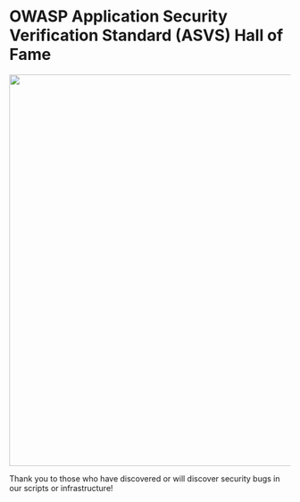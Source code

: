 # OWASP Application Security Verification Standard (ASVS) Hall of Fame

<img src="https://owasp.org/www-project-application-security-verification-standard/assets/images/OWASP_ASVS_Linkedin_Banner-01.jpg" width="700px">

Thank you to those who have discovered or will discover security bugs in our scripts or infrastructure!